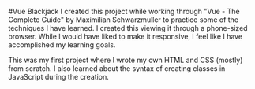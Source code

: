 #Vue Blackjack
I created this project while working through "Vue - The Complete Guide" by Maximilian Schwarzmuller to practice some of the techniques I have learned. I created this viewing it through a phone-sized browser. While I would have liked to make it responsive, I feel like I have accomplished my learning goals.

This was my first project where I wrote my own HTML and CSS (mostly) from scratch. I also learned about the syntax of creating classes in JavaScript during the creation.